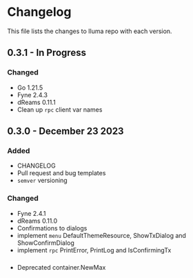 # Changelog

This file lists the changes to Iluma repo with each version.

## 0.3.1 - In Progress

### Changed
* Go 1.21.5
* Fyne 2.4.3
* dReams 0.11.1
* Clean up `rpc` client var names 


## 0.3.0 - December 23 2023

### Added

* CHANGELOG
* Pull request and bug templates
* `semver` versioning 

### Changed

* Fyne 2.4.1
* dReams 0.11.0
* Confirmations to dialogs  
* implement `menu` DefaultThemeResource, ShowTxDialog and ShowConfirmDialog
* implement `rpc` PrintError, PrintLog and IsConfirmingTx

###

* Deprecated container.NewMax